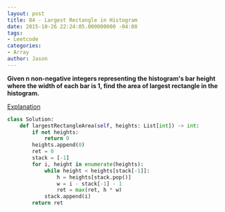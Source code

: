 ```yaml
---
layout: post
title: 84 - Largest Rectangle in Histogram
date: 2015-10-26 22:24:05.000000000 -04:00
tags:
- Leetcode
categories:
- Array
author: Jason
---
```

**Given n non-negative integers representing the histogram's bar height where the width of each bar is 1, find the area of largest rectangle in the histogram.**

[Explanation](https://www.cnblogs.com/lichen782/p/leetcode_Largest_Rectangle_in_Histogram.html)

``` python
class Solution:
    def largestRectangleArea(self, heights: List[int]) -> int:
        if not heights:
            return 0
        heights.append(0)
        ret = 0
        stack = [-1]
        for i, height in enumerate(heights):
            while height < heights[stack[-1]]:
                h = heights[stack.pop()]
                w = i - stack[-1] - 1
                ret = max(ret, h * w)
            stack.append(i)
        return ret
```
